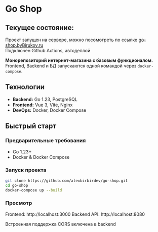 # Go Shop

## Текущее состояние:
Проект запущен на сервере, можно посомотреть по ссылке [go-shop.byBirukov.ru](go-shop.bybirukov.ru)
<br> Подключен Github Actions, автодеплой

**Монорепозиторий интернет-магазина с базовым функционалом.**  
Frontend, Backend и БД запускаются одной командой через `docker-compose`.

## Технологии

- **Backend:** Go 1.23, PostgreSQL
- **Frontend:** Vue 3, Vite, Nginx
- **DevOps:** Docker, Docker Compose


## Быстрый старт

### Предварительные требования

- Go 1.23+
- Docker & Docker Compose

### Запуск проекта

```bash
git clone https://github.com/alexbirbirdev/go-shop.git
cd go-shop
docker-compose up --build
```


### Просмотр
Frontend: http://localhost:3000
Backend API: http://localhost:8080


Встроенная поддержка CORS включена в backend
